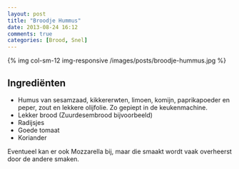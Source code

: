 ```yaml
---
layout: post
title: "Broodje Hummus"
date: 2013-08-24 16:12
comments: true
categories: [Brood, Snel]
---
```

{% img col-sm-12 img-responsive /images/posts/broodje-hummus.jpg  %}

<!--more-->

## Ingrediënten 
- Humus van sesamzaad, kikkererwten, limoen, komijn, paprikapoeder en peper, zout en lekkere olijfolie. Zo gepiept in de keukenmachine.
- Lekker brood (Zuurdesembrood bijvoorbeeld)
- Radijsjes 
- Goede tomaat
- Koriander

Eventueel kan er ook Mozzarella bij, maar die smaakt wordt vaak overheerst door de andere smaken.